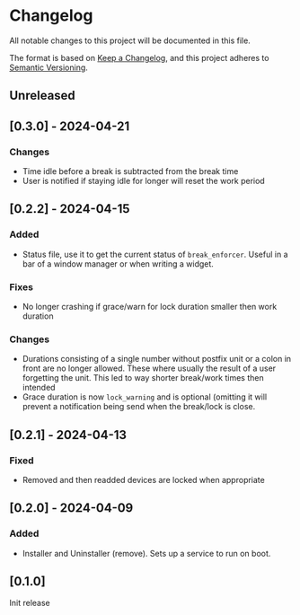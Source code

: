 # Changelog

All notable changes to this project will be documented in this file.

The format is based on [Keep a Changelog](https://keepachangelog.com/en/1.0.0/),
and this project adheres to [Semantic Versioning](https://semver.org/spec/v2.0.0.html).

## Unreleased

## [0.3.0] - 2024-04-21

### Changes
- Time idle before a break is subtracted from the break time
- User is notified if staying idle for longer will reset the work period

## [0.2.2] - 2024-04-15

### Added 
- Status file, use it to get the current status of `break_enforcer`. Useful in
  a bar of a window manager or when writing a widget.

### Fixes
- No longer crashing if grace/warn for lock duration smaller then work duration

### Changes
- Durations consisting of a single number without postfix unit or a colon in
  front are no longer allowed. These where usually the result of a user
  forgetting the unit. This led to way shorter break/work times then intended
- Grace duration is now `lock_warning` and is optional (omitting it will prevent
  a notification being send when the break/lock is close.

## [0.2.1] - 2024-04-13

### Fixed
- Removed and then readded devices are locked when appropriate

## [0.2.0] - 2024-04-09

### Added
- Installer and Uninstaller (remove). Sets up a service to run on boot.

## [0.1.0] 
Init release
